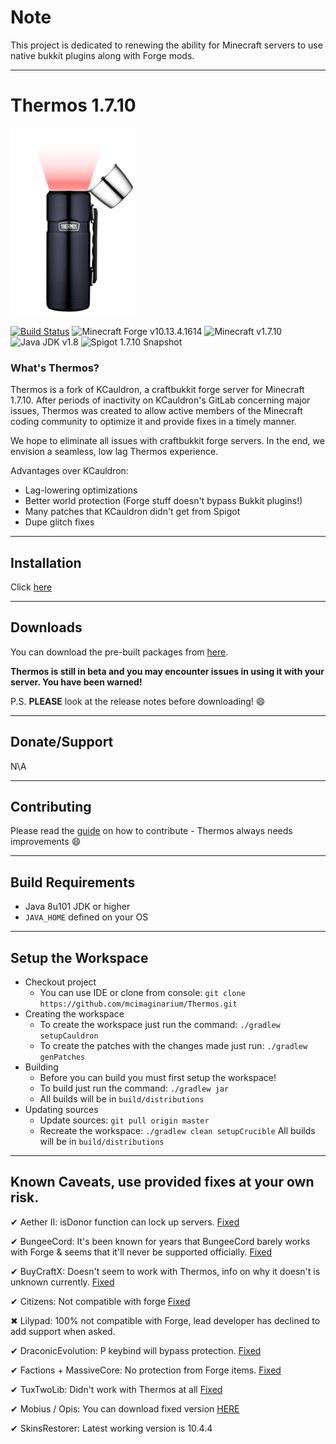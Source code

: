 # Note
This project is dedicated to renewing the ability for Minecraft servers to use native bukkit plugins along with Forge mods.

---

# Thermos 1.7.10

![Thermos](thermos_icon.png)
<!--- ![Graph](http://i.mcstats.org/Thermos/Global+Statistics@2x.borderless.png) --->

[![Build Status](https://travis-ci.com/MCImaginarium/Thermos.svg?branch=master)](https://travis-ci.com/mcimaginarium/Thermos)
![Minecraft Forge v10.13.4.1614][forge]
![Minecraft v1.7.10][mc]
![Java JDK v1.8][java]
![Spigot 1.7.10 Snapshot ][spigot]

### What's Thermos?
Thermos is a fork of KCauldron, a craftbukkit forge server for Minecraft 1.7.10. After periods of inactivity on KCauldron's GitLab concerning major issues, Thermos was created to allow active members of the Minecraft coding community to optimize it and provide fixes in a timely manner.

We hope to eliminate all issues with craftbukkit forge servers. In the end, we envision a seamless, low lag Thermos experience.

Advantages over KCauldron:
+ Lag-lowering optimizations
+ Better world protection (Forge stuff doesn't bypass Bukkit plugins!)
+ Many patches that KCauldron didn't get from Spigot
+ Dupe glitch fixes
---

## Installation
Click [here](https://mcimaginarium.github.io//Thermos/install)

---
## Downloads
You can download the pre-built packages from [here](https://github.com/mcimaginarium/Thermos/releases). 

**Thermos is still in beta and you may encounter issues in using it with your server. You have been warned!**

P.S. **PLEASE** look at the release notes before downloading! :smile:

---
## Donate/Support

N\A

---
## Contributing

Please read the [guide](https://mcimaginarium.github.io//Thermos/contributing) on how to contribute - Thermos always needs improvements :smile: 

---
## Build Requirements
* Java 8u101 JDK or higher
* `JAVA_HOME` defined on your OS

---
## Setup the Workspace
* Checkout project
  * You can use IDE or clone from console:
  `git clone https://github.com/mcimaginarium/Thermos.git`
* Creating the workspace
  * To create the workspace just run the command: `./gradlew setupCauldron`
  * To create the patches with the changes made just run: `./gradlew genPatches`
* Building
  * Before you can build you must first setup the workspace!
  * To build just run the command: `./gradlew jar`
  * All builds will be in `build/distributions`
* Updating sources
  * Update sources: `git pull origin master`
  * Recreate the workspace: `./gradlew clean setupCrucible`
All builds will be in `build/distributions`

---
## Known Caveats, use provided fixes at your own risk.

✔ Aether II: isDonor function can lock up servers. [Fixed]

✔ BungeeCord: It's been known for years that BungeeCord barely works with Forge & seems that it'll never be supported officially. [Fixed]

✔ BuyCraftX: Doesn't seem to work with Thermos, info on why it doesn't is unknown currently. [Fixed]

✔ Citizens: Not compatible with forge [Fixed]

✖ Lilypad: 100% not compatible with Forge, lead developer has declined to add support when asked.

✔ DraconicEvolution: P keybind will bypass protection. [Fixed]

✔ Factions + MassiveCore: No protection from Forge items. [Fixed]

✔ TuxTwoLib: Didn't work with Thermos at all [Fixed]

✔ Mobius / Opis: You can download fixed version [HERE](https://cdn.discordapp.com/attachments/172072987154055168/186577486593785857/MobiusCore-1.2.5-Thermos.jar)

✔ SkinsRestorer: Latest working version is 10.4.4

[Fixed]: https://github.com/MCImaginarium/Thermos-Fixes "Fixed"
[forge]: https://img.shields.io/badge/Minecraft%20Forge-v10.13.4.1614-green.svg "Minecraft Forge v10.13.4.1614"
[mc]: https://img.shields.io/badge/Minecraft-v1.7.10-green.svg "Minecraft 1.7.10"
[java]: https://img.shields.io/badge/Java%20JDK-v1.8-blue.svg "Java JDK 8"
[spigot]: https://img.shields.io/badge/Spigot-v1.7.10--R0.1--SNAPSHOT-lightgrey.svg "Spigot R0.1 Snapshot"
